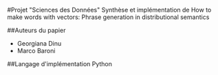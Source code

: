 #Projet "Sciences des Données"
Synthèse et implémentation de How to make words with vectors: Phrase generation in distributional semantics

##Auteurs du papier
- Georgiana Dinu
- Marco Baroni

##Langage d'implémentation
Python